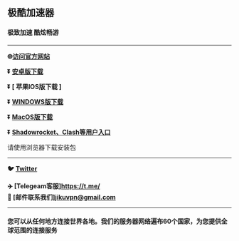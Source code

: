  
## 极酷加速器 #

#### 极致加速  酷炫畅游
- - - -
**:globe_with_meridians:<a href="http://jikujiasu.com/">访问官方网站</a>**

**:arrow_double_down: [  安卓版下载  ](https://cache.cloudcdnglobal.com/hxapp/hxapp.apk)**

**:arrow_double_down: [  苹果IOS版下载  ]**

**:arrow_double_down: [  WINDOWS版下载  ](https://cache.cloudcdnglobal.com/hxapp/hxapp.exe)** 

**:arrow_double_down: [  MacOS版下载 ](https://cache.cloudcdnglobal.com/hxapp/hxapp.dmg)** 

**:arrow_double_down: [  Shadowrocket、Clash等用户入口  ](https://user.hxapp.vip/)** 

请使用浏览器下载安装包
 - - - -
**:bird: [Twitter](https://twitter.com/)** 
 
**:airplane: [Telegeam客服]https://t.me/**        
**:e-mail: [邮件联系我们]jikuvpn@gmail.com** 
             
 - - - -
 #### 您可以从任何地方连接世界各地。我们的服务器网络遍布60个国家，为您提供全球范围的连接服务

